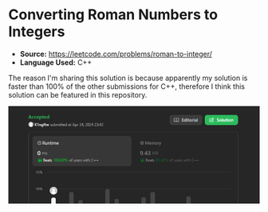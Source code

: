 # Converting Roman Numbers to Integers

- **Source:** https://leetcode.com/problems/roman-to-integer/
- **Language Used:** C++

The reason I'm sharing this solution is because apparently my solution is faster than 100% of the other submissions for C++, therefore I think this solution can be featured in this repository.

<img src="https://github.com/Mou1z/CodeLab/blob/main/romanToInt%20Problem/results.PNG">